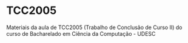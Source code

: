 # TCC2005
Materiais da aula de TCC2005 (Trabalho de Conclusão de Curso II) do curso de Bacharelado em Ciência da Computação - UDESC
